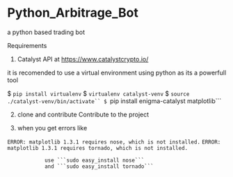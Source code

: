 # Python_Arbitrage_Bot
a python based trading bot

Requirements 

1. Catalyst API at 
https://www.catalystcrypto.io/ 

it is recomended to use a virtual environment using python as its a powerfull tool 

$ ```pip install virtualenv```
$ ```virtualenv catalyst-venv```
$ ```source ./catalyst-venv/bin/activate``
$ ```pip install enigma-catalyst matplotlib```

2. clone and contribute Contribute to the project 

3. when you get errors like 

```ERROR: matplotlib 1.3.1 requires nose, which is not installed.```
```ERROR: matplotlib 1.3.1 requires tornado, which is not installed.```

                use ```sudo easy_install nose```
                and ```sudo easy_install tornado```